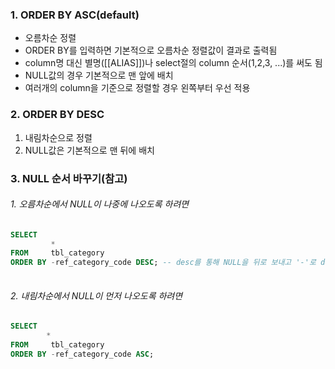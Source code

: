### 1. ORDER BY ASC(default)
- 오름차순 정렬
- ORDER BY를 입력하면 기본적으로 오름차순 정렬값이 결과로 출력됨
- column명 대신 별명([[ALIAS]])나 select절의 column 순서(1,2,3, ...)를 써도 됨
- NULL값의 경우 기본적으로  맨 앞에 배치
- 여러개의 column을 기준으로 정렬할 경우 왼쪽부터 우선 적용
### 2. ORDER BY DESC
1. 내림차순으로 정렬
2. NULL값은 기본적으로 맨 뒤에 배치



### 3. NULL 순서 바꾸기(참고)

###### 1. 오름차순에서 NULL이 나중에 나오도록 하려면
```SQL
SELECT 
		 *
FROM 	 tbl_category
ORDER BY -ref_category_code DESC; -- desc를 통해 NULL을 뒤로 보내고 '-'로 desc와 반대로 진행(asc)
	
```
	
###### 2. 내림차순에서 NULL이 먼저 나오도록 하려면
```SQL
SELECT 
		*
FROM 	 tbl_category
ORDER BY -ref_category_code ASC;				
```